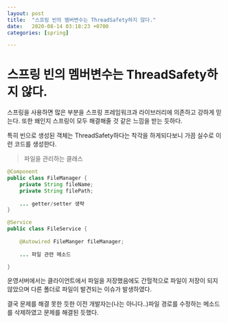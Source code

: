 ```yaml
---
layout: post
title:  "스프링 빈의 멤버변수는 ThreadSafety하지 않다."
date:   2020-08-14 03:18:23 +0700
categories: [spring]

---
```


# 스프링 빈의 멤버변수는 ThreadSafety하지 않다.

스프링을 사용하면 많은 부분을 스프링 프레임워크과 라이브러리에 의존하고 강하게 믿는다. 또한 왜인지 스프링이 모두 해결해줄 것 같은 느낌을 받는 듯하다.  

특히 빈으로 생성된 객체는 ThreadSafety하다는 착각을 하게되다보니 가끔 실수로 이런 코드를 생성한다.

> 파일을 관리하는 클래스

```java
@Component
public class FileManager {
	private String fileName; 
	private String filePath;
	
	... getter/setter 생략
}
```

```java
@Service
public class FileService {
	
	@Autowired FileManger fileManager;
	
	... 파일 관련 메소드

}
```

운영서버에서는 클라이언트에서 파일을 저장했음에도 간헐적으로 파일이 저장이 되지않았으며 다른 폴더로 파일이 발견되는 이슈가 발생하였다.

결국 문제를 해결 못한 듯한 이전 개발자는(나는 아니다..)파일 경로를 수정하는 메소드를 삭제하였고 문제를 해결된 듯했다.